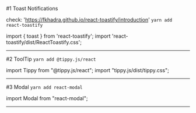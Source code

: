 #1 Toast Notifications

check: 'https://fkhadra.github.io/react-toastify/introduction'
`yarn add react-toastify`

import { toast } from 'react-toastify';
import 'react-toastify/dist/ReactToastify.css';

---

#2 ToolTip
`yarn add @tippy.js/react`

import Tippy from "@tippy.js/react";
import "tippy.js/dist/tippy.css";

---

#3 Modal
`yarn add react-modal`

import Modal from "react-modal";

---
